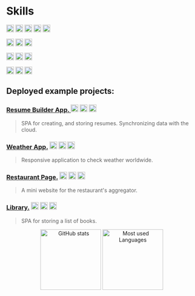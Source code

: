 
# Skills
<p>
  <img alt="JavaScript" src="https://img.shields.io/badge/-JavaScript-F7DF1E?style=flat-square&logo=javascript&logoColor=black" height="20"/>
  <img alt="TypeScript" src="https://img.shields.io/badge/-TypeScript-3178C6?style=flat-square&logo=typescript&logoColor=white" height="20"/>
  <img alt="React" src="https://img.shields.io/badge/-React-61DAFB?style=flat-square&logo=react&logoColor=black" height="20" />
  <img alt="Next.js" src="https://img.shields.io/badge/-Next.js-000000?style=flat-square&logo=next.js&logoColor=white" height="20" />
  <img alt="Node.js" src="https://img.shields.io/badge/-Node.js-339933?style=flat-square&logo=node.js&logoColor=white" height="20" />
</p>
<p>
  <img alt="PHP" src="https://img.shields.io/badge/-PHP-777BB4?style=flat-square&logo=php&logoColor=white" height="20"/>
  <img alt="Wordpress" src="https://img.shields.io/badge/-Wordpress-21759B?style=flat-square&logo=wordpress&logoColor=white" height="20" />
  <img alt="Apache" src="https://img.shields.io/badge/-Apache-D22128?style=flat-square&logo=apache&logoColor=white" height="20"/>
</p>
<p>
  <img alt="Firebase" src="https://img.shields.io/badge/-Firebase-FFCA28?style=flat-square&logo=firebase&logoColor=black" height="20" />
  <img alt="MySQL" src="https://img.shields.io/badge/-MySQL-4479A1?style=flat-square&logo=mysql&logoColor=white" height="20" />
  <img alt="MongoDB" src="https://img.shields.io/badge/-MongoDB-47A248?style=flat-square&logo=mongodb&logoColor=white" height="20" />
</p>
<p>
  <img alt="Lua" src="https://img.shields.io/badge/-Lua-2C2D72?style=flat-square&logo=lua&logoColor=white" height="20"/>
  <img alt="tmux" src="https://img.shields.io/badge/-tmux-1BB91F?style=flat-square&logo=tmux&logoColor=white&color=1BB91F" height="20" />
  <img alt="Neovim" src="https://img.shields.io/badge/-Neovim-57A143?style=flat-square&logo=neovim&logoColor=white&color=57A143" height="20" />
</p>

## Deployed example projects:

### [Resume Builder App. ](https://github.com/ocnm/sb-cvapp) <img alt="React" src="https://img.shields.io/badge/-React-61DAFB?style=flat-square&logo=react&logoColor=black" height="20" /> <img alt="Material UI" src="https://img.shields.io/badge/-Material%20UI-0081CB?style=flat-square&logo=material-ui&logoColor=white" height="20"/> <img alt="Firebase" src="https://img.shields.io/badge/-Firebase-FFCA28?style=flat-square&logo=firebase&logoColor=black" height="20" />

> SPA for creating, and storing resumes. Synchronizing data with the cloud.


### [Weather App.](https://github.com/ocnm/sb-weather/) <img alt="JavaScript" src="https://img.shields.io/badge/-JavaScript-F7DF1E?style=flat-square&logo=javascript&logoColor=black" height="20"/> <img alt="Bootstrap" src="https://img.shields.io/badge/-Bootstrap-7952B3?style=flat-square&logo=bootstrap&logoColor=white" height="20"/> <img alt="Webpack" src="https://img.shields.io/badge/-Webpack-8DD6F9?style=flat-square&logo=webpack&logoColor=black" height="20" />

> Responsive application to check weather worldwide.

### [Restaurant Page.](https://github.com/ocnm/sb-restaurant/) <img alt="JavaScript" src="https://img.shields.io/badge/-JavaScript-F7DF1E?style=flat-square&logo=javascript&logoColor=black" height="20"/> <img alt="SCSS" src="https://img.shields.io/badge/-SCSS-CC6699?style=flat-square&logo=sass&logoColor=white" height="20" /> <img alt="Webpack" src="https://img.shields.io/badge/-Webpack-8DD6F9?style=flat-square&logo=webpack&logoColor=black" height="20" />

> A mini website for the restaurant's aggregator.

### [Library.](https://github.com/ocnm/sb-library/) <img alt="JavaScript" src="https://img.shields.io/badge/-JavaScript-F7DF1E?style=flat-square&logo=javascript&logoColor=black" height="20"/> <img alt="SCSS" src="https://img.shields.io/badge/-SCSS-CC6699?style=flat-square&logo=sass&logoColor=white" height="20" /> <img alt="Webpack" src="https://img.shields.io/badge/-Webpack-8DD6F9?style=flat-square&logo=webpack&logoColor=black" height="20" />

> SPA for storing a list of books.


<p align="center">
<img alt="GitHub stats" src="https://github-readme-stats.vercel.app/api?username=ocnm&show_icons=true&theme=radical" height="160"/>
 <img alt="Most used Languages" src="https://github-readme-stats.vercel.app/api/top-langs/?username=ocnm&layout=compact&theme=radical" height="160"/>
</p>


